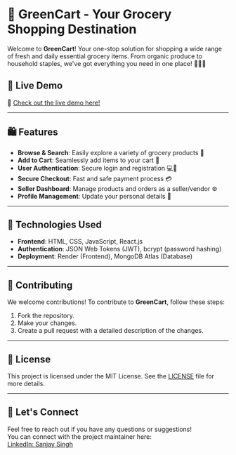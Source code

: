 # 🛒 GreenCart - Your Grocery Shopping Destination

Welcome to **GreenCart**! Your one-stop solution for shopping a wide range of fresh and daily essential grocery items. From organic produce to household staples, we've got everything you need in one place! 🥦🥫🍞

## 🚀 Live Demo

🔗 [Check out the live demo here!](https://greencart-8d9l.onrender.com/)

---

## 🛍️ Features

-   **Browse & Search**: Easily explore a variety of grocery products 🌾
-   **Add to Cart**: Seamlessly add items to your cart 🛒
-   **User Authentication**: Secure login and registration 💻🔐
-   **Secure Checkout**: Fast and safe payment process 💳
-   **Seller Dashboard**: Manage products and orders as a seller/vendor ⚙️
-   **Profile Management**: Update your personal details 👤

---

## 🔧 Technologies Used

-   **Frontend**: HTML, CSS, JavaScript, React.js
-   **Authentication**: JSON Web Tokens (JWT), bcrypt (password hashing)
-   **Deployment**: Render (Frontend), MongoDB Atlas (Database)

---

## 🤝 Contributing

We welcome contributions! To contribute to **GreenCart**, follow these steps:

1. Fork the repository.
2. Make your changes.
3. Create a pull request with a detailed description of the changes.

---

## 📄 License

This project is licensed under the MIT License. See the [LICENSE](LICENSE) file for more details.

---

## 💬 Let's Connect

Feel free to reach out if you have any questions or suggestions!  
You can connect with the project maintainer here:  
[LinkedIn: Sanjay Singh](https://www.linkedin.com/in/urssanjaysingh)
